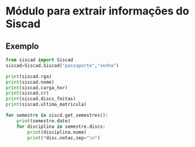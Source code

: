 # Módulo para extrair informações do Siscad

## Exemplo
```python
from siscad import Siscad
siscad=Siscad.Siscad("passaporte","senha") 

print(siscad.rga)
print(siscad.nome)
print(siscad.carga_hor)
print(siscad.cr)
print(siscad.discs_feitas)
print(siscad.ultima_matricula)

for semestre in siscd.get_semestres():
	print(semestre.date)
	for disciplina in semestre.discs:
		print(disciplina.nome)
		print(*disc.notas,sep="\n")
```